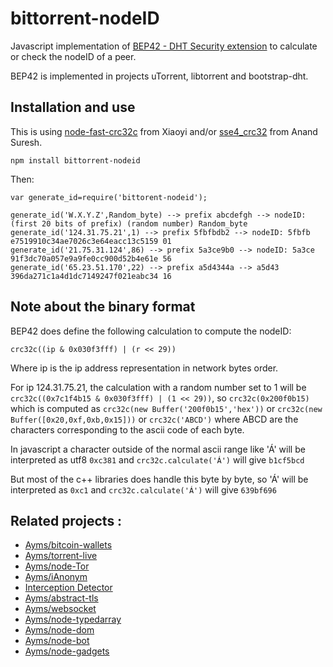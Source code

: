 bittorrent-nodeID
===

Javascript implementation of [BEP42 - DHT Security extension](http://www.bittorrent.org/beps/bep_0042.html) to calculate or check the nodeID of a peer.

BEP42 is implemented in projects uTorrent, libtorrent and bootstrap-dht.

## Installation and use

This is using [node-fast-crc32c](https://github.com/ashi009/node-fast-crc32c) from Xiaoyi and/or [sse4_crc32](https://github.com/Voxer/sse4_crc32) from Anand Suresh.

	npm install bittorrent-nodeid
	
Then:

	var generate_id=require('bittorent-nodeid');

	generate_id('W.X.Y.Z',Random_byte) --> prefix abcdefgh --> nodeID: (first 20 bits of prefix) (random number) Random_byte
	generate_id('124.31.75.21',1) --> prefix 5fbfbdb2 --> nodeID: 5fbfb e7519910c34ae7026c3e64eacc13c5159 01
	generate_id('21.75.31.124',86) --> prefix 5a3ce9b0 --> nodeID: 5a3ce 91f3dc70a057e9a9fe0cc900d52b4e61e 56
	generate_id('65.23.51.170',22) --> prefix a5d4344a --> a5d43 396da271c1a4d1dc7149247f021eabc34 16
	
## Note about the binary format

BEP42 does define the following calculation to compute the nodeID:

	crc32c((ip & 0x030f3fff) | (r << 29))

Where ip is the ip address representation in network bytes order.

For ip 124.31.75.21, the calculation with a random number set to 1 will be ``crc32c((0x7c1f4b15 & 0x030f3fff) | (1 << 29))``, so ``crc32c(0x200f0b15)`` which is computed as ``crc32c(new Buffer('200f0b15','hex'))`` or ``crc32c(new Buffer([0x20,0xf,0xb,0x15]))`` or ``crc32c('ABCD')`` where ABCD are the characters corresponding to the ascii code of each byte.

In javascript a character outside of the normal ascii range like 'Á' will be interpreted as utf8 ``0xc381`` and ``crc32c.calculate('Á')`` will give ``b1cf5bcd``

But most of the c++ libraries does handle this byte by byte, so 'Á' will be interpreted as ``0xc1`` and ``crc32c.calculate('Á')`` will give ``639bf696``

## Related projects :

* [Ayms/bitcoin-wallets](https://github.com/Ayms/bitcoin-wallets)
* [Ayms/torrent-live](https://github.com/Ayms/torrent-live)
* [Ayms/node-Tor](https://github.com/Ayms/node-Tor)
* [Ayms/iAnonym](https://github.com/Ayms/iAnonym)
* [Interception Detector](http://www.ianonym.com/intercept.html)
* [Ayms/abstract-tls](https://github.com/Ayms/abstract-tls)
* [Ayms/websocket](https://github.com/Ayms/websocket)
* [Ayms/node-typedarray](https://github.com/Ayms/node-typedarray)
* [Ayms/node-dom](https://github.com/Ayms/node-dom)
* [Ayms/node-bot](https://github.com/Ayms/node-bot)
* [Ayms/node-gadgets](https://github.com/Ayms/node-gadgets)
